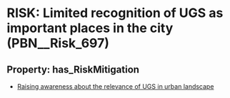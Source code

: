 # RISK: __Limited recognition of UGS as important places in the city__ (PBN__Risk_697)

## Property: has_RiskMitigation

* [Raising awareness about the relevance of UGS in urban landscape](PBN__RiskMitigation_963)

